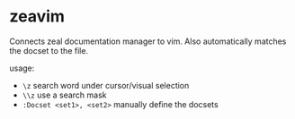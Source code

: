 # zeavim

Connects zeal documentation manager to vim.
Also automatically matches the docset to the file.

usage:

* `\z` search word under cursor/visual selection
* `\\z` use a search mask
* `:Docset <set1>, <set2>` manually define the docsets
